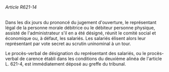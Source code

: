 ###### Article R621-14

Dans les dix jours du prononcé du jugement d'ouverture, le représentant légal de la personne morale débitrice ou le débiteur personne physique, assisté de l'administrateur s'il en a été désigné, réunit le comité social et économique ou, à défaut, les salariés. Les salariés élisent alors leur représentant par vote secret au scrutin uninominal à un tour.

Le procès-verbal de désignation du représentant des salariés, ou le procès-verbal de carence établi dans les conditions du deuxième alinéa de l'article L. 621-4, est immédiatement déposé au greffe du tribunal.

